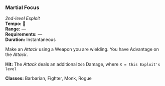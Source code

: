 ### Martial Focus
*2nd-level Exploit*  
**Tempo:** 🔺  
**Range:** —  
**Requirements:** —  
**Duration:** Instantaneous  

Make an *Attack* using a Weapon you are wielding. You have Advantage on the *Attack*.

**Hit:** The *Attack* deals an additional `Xd6` Damage, where `X = this Exploit's level`

**Classes:** Barbarian, Fighter, Monk, Rogue
